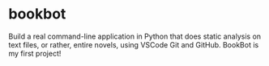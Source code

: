 # bookbot
Build a real command-line application in Python that does static analysis on text files, or rather, entire novels, using VSCode Git and GitHub.
BookBot is my first project!
